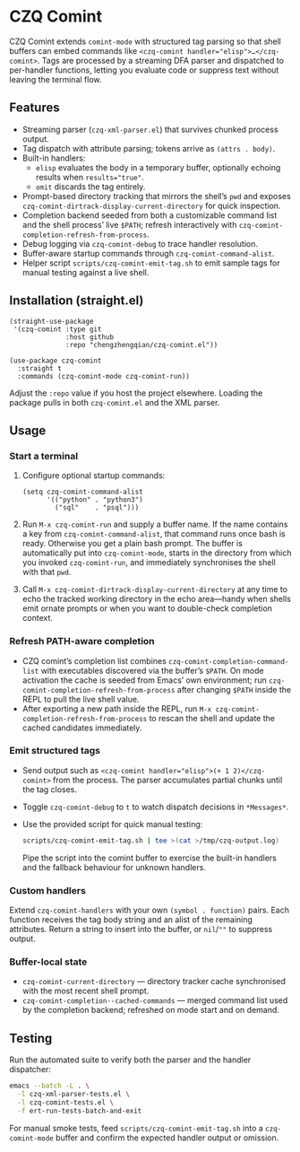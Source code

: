 # CZQ Comint

CZQ Comint extends `comint-mode` with structured tag parsing so that shell
buffers can embed commands like `<czq-comint handler="elisp">…</czq-comint>`.
Tags are processed by a streaming DFA parser and dispatched to per-handler
functions, letting you evaluate code or suppress text without leaving the
terminal flow.

## Features
- Streaming parser (`czq-xml-parser.el`) that survives chunked process output.
- Tag dispatch with attribute parsing; tokens arrive as `(attrs . body)`.
- Built-in handlers:
  - `elisp` evaluates the body in a temporary buffer, optionally echoing
    results when `results="true"`.
  - `omit` discards the tag entirely.
- Prompt-based directory tracking that mirrors the shell’s `pwd` and exposes
  `czq-comint-dirtrack-display-current-directory` for quick inspection.
- Completion backend seeded from both a customizable command list and the shell
  process’ live `$PATH`; refresh interactively with
  `czq-comint-completion-refresh-from-process`.
- Debug logging via `czq-comint-debug` to trace handler resolution.
- Buffer-aware startup commands through `czq-comint-command-alist`.
- Helper script `scripts/czq-comint-emit-tag.sh` to emit sample tags for manual
  testing against a live shell.

## Installation (straight.el)

```elisp
(straight-use-package
 '(czq-comint :type git
              :host github
              :repo "chengzhengqian/czq-comint.el"))

(use-package czq-comint
  :straight t
  :commands (czq-comint-mode czq-comint-run))
```

Adjust the `:repo` value if you host the project elsewhere. Loading the package
pulls in both `czq-comint.el` and the XML parser.

## Usage

### Start a terminal

1. Configure optional startup commands:

   ```elisp
   (setq czq-comint-command-alist
         '(("python" . "python3")
           ("sql"    . "psql")))
   ```

2. Run `M-x czq-comint-run` and supply a buffer name. If the name contains a
   key from `czq-comint-command-alist`, that command runs once bash is ready.
   Otherwise you get a plain bash prompt. The buffer is automatically put into
   `czq-comint-mode`, starts in the directory from which you invoked
   `czq-comint-run`, and immediately synchronises the shell with that `pwd`.

3. Call `M-x czq-comint-dirtrack-display-current-directory` at any time to echo
   the tracked working directory in the echo area—handy when shells emit ornate
   prompts or when you want to double-check completion context.

### Refresh PATH-aware completion

- CZQ comint’s completion list combines `czq-comint-completion-command-list`
  with executables discovered via the buffer’s `$PATH`.  On mode activation the
  cache is seeded from Emacs’ own environment; run
  `czq-comint-completion-refresh-from-process` after changing `$PATH` inside the
  REPL to pull the live shell value.
- After exporting a new path inside the REPL, run
  `M-x czq-comint-completion-refresh-from-process` to rescan the shell and
  update the cached candidates immediately.

### Emit structured tags

- Send output such as `<czq-comint handler="elisp">(+ 1 2)</czq-comint>` from
  the process. The parser accumulates partial chunks until the tag closes.
- Toggle `czq-comint-debug` to `t` to watch dispatch decisions in `*Messages*`.
- Use the provided script for quick manual testing:

  ```sh
  scripts/czq-comint-emit-tag.sh | tee >(cat >/tmp/czq-output.log)
  ```

  Pipe the script into the comint buffer to exercise the built-in handlers and
  the fallback behaviour for unknown handlers.

### Custom handlers

Extend `czq-comint-handlers` with your own `(symbol . function)` pairs. Each
function receives the tag body string and an alist of the remaining attributes.
Return a string to insert into the buffer, or `nil`/`""` to suppress output.

### Buffer-local state

- `czq-comint-current-directory` — directory tracker cache synchronised with
  the most recent shell prompt.
- `czq-comint-completion--cached-commands` — merged command list used by the
  completion backend; refreshed on mode start and on demand.

## Testing

Run the automated suite to verify both the parser and the handler dispatcher:

```sh
emacs --batch -L . \
  -l czq-xml-parser-tests.el \
  -l czq-comint-tests.el \
  -f ert-run-tests-batch-and-exit
```

For manual smoke tests, feed `scripts/czq-comint-emit-tag.sh` into a
`czq-comint-mode` buffer and confirm the expected handler output or omission.
